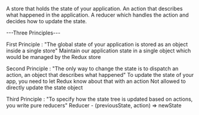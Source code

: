 A store that holds the state of your application.
An action that describes what happened in the application.
A reducer which handles the action and decides how to update the state.


---Three Principles---

First Principle :
"The global state of your application is stored as an object inside a single store"
Maintain our application state in a single object which would be managed by the Redux store

Second Principle : 
"The only way to change the state is to dispatch an action, an object that describes what
happened"
To update the state of your app, you need to let Redux know about that with an action
Not allowed to directly update the state object

Third Principle :
"To specify how the state tree is updated based on actions, you write pure reducers"
Reducer - (previousState, action) => newState